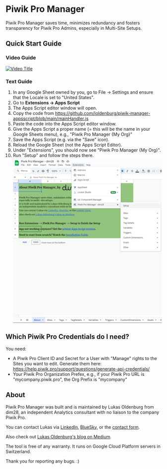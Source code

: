 # Piwik Pro Manager
Piwik Pro Manager saves time, minimizes redundancy and fosters transparency for Piwik Pro Admins, especially in Multi-Site Setups.

## Quick Start Guide

### Video Guide
[![Video Title](https://img.youtube.com/vi/VIDEO_ID/0.jpg)](https://youtu.be/yXKHIK-s_QI)

### Text Guide
1. In any Google Sheet owned by you, go to File -> Settings and ensure that the Locale is set to "United States".
2. Go to **Extensions -> Apps Script**
3. The Apps Script editor window will open.
4. Copy the code from https://github.com/loldenburg/piwik-manager-appsscript/blob/main/mainHandler.js
5. Paste the code into the Apps Script editor window.
6. Give the Apps Script a proper name (= this will be the name in your Google Sheets menu), e.g., "Piwik Pro Manager {My Org}" 
7. Save the Apps Script (e.g. via the "Save" icon).
8. Reload the Google Sheet (not the Apps Script Editor).
9. Under "Extensions", you should now see "Piwik Pro Manager {My Org}". 
10. Run "Setup" and follow the steps there.
![img.png](piwik-pro-manager-extension-screenshot.png)

## Which Piwik Pro Credentials do I need?

You need:

* A Piwik Pro Client ID and Secret for a User with "Manage" rights to the Sites you want to edit. Generate them here: https://help.piwik.pro/support/questions/generate-api-credentials/
* Your Piwik Pro Organization Prefex, e.g., if your Piwik Pro URL is "mycompany.piwik.pro", the Org Prefix is "mycompany"

## About

Piwik Pro Manager was built and is maintained by Lukas Oldenburg from dim28, an independent Analytics consultant with no liaison to the company Piwik Pro.

You can contact Lukas via [LinkedIn](https://www.linkedin.com/in/lukas-oldenburg/), [BlueSky](https://bsky.app/profile/lukasoldenburg.bsky.social), or the [contact form](https://www.dim28.ch/contact).

Also check out [Lukas Oldenburg's blog on Medium](https://lukas-oldenburg.medium.com/).

The tool is free of any warranty. It runs on Google Cloud Platform servers in Switzerland. 

Thank you for reporting any bugs. :)
